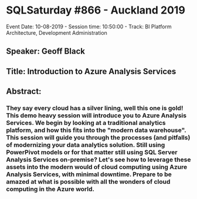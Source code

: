 # SQLSaturday #866 - Auckland 2019
Event Date: 10-08-2019 - Session time: 10:50:00 - Track: BI Platform Architecture, Development  Administration
## Speaker: Geoff Black
## Title: Introduction to Azure Analysis Services
## Abstract:
### They say every cloud has a silver lining, well this one is gold! This demo heavy session will introduce you to Azure Analysis Services. We begin by looking at a traditional analytics platform, and how this fits into the "modern data warehouse". This session will guide you through the processes (and pitfalls) of modernizing your data analytics solution. Still using PowerPivot models or for that matter still using SQL Server Analysis Services on-premise? Let's see how to leverage these assets into the modern would of cloud computing using Azure Analysis Services, with minimal downtime. Prepare to be amazed at what is possible with all the wonders of cloud computing in the Azure world.
